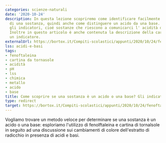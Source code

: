 ```yaml
---
categories: scienze-naturali
date: '2020-10-24'
description: In questa lezione scopriremo come identificare facilmente l' acidità
  di una sostanza, quindi anche come distinguere un acido da una base. Introdurremo
  gli indicatori, cioé sostanze che riescono a comunicarci l' acidità di una sostanza.
  Inoltre in questo articolo è anche contenuta la descrizione della cartina di tornasole;
  un indicatore.
externalUrl: https://bortox.it/Compiti-scolastici/appunti/2020/10/24/fenoftaleina-e-cartina-di-tornasole.html
lss: acidi-e-basi
tags:
- fenoftaleina
- cartina da tornasole
- acidità
- pH
- lss
- chimica
- metallo
- acido
- base
title: Come scoprire se una sostanza è un acido o una base? Gli indicatori di acidità
type: redirect
target: https://bortox.it/Compiti-scolastici/appunti/2020/10/24/fenoftaleina-e-cartina-di-tornasole.html
---
```

Vogliamo trovare un metodo veloce per determinare se una sostanza è un acido o una base: esploriamo l'utilizzo di fenolftaleina e cartina di tornalsole in seguito ad una discussione sui cambiamenti di colore dell'estratto di radicchio in presenza di acidi e basi.